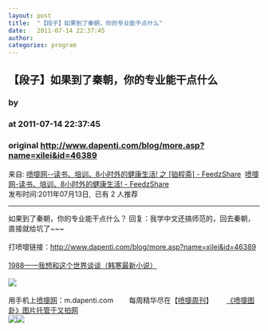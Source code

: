 ```yaml
---
layout: post
title:  "【段子】如果到了秦朝，你的专业能干点什么"
date:   2011-07-14 22:37:45
author: 
categories: program
---
```


## 【段子】如果到了秦朝，你的专业能干点什么
### by 
### at 2011-07-14 22:37:45
### original <http://www.dapenti.com/blog/more.asp?name=xilei&id=46389>

<p>来自: <a href="http://www.feedzshare.com/b/2459/2">喷嚏网--读书、培训、8小时外的健康生活! 之 [铂程斋] - FeedzShare</a>  <a href="http://www.feedzshare.com/b/4344/2">喷嚏网-读书、培训、8小时外的健康生活! - FeedzShare</a>  
<br>发布时间:2011年07月13日,  已有 2 人推荐 </p>
<hr><div>如果到了秦朝，你的专业能干点什么？ 回复：我学中文还搞师范的，回去秦朝，直接就给坑了~~~<br><br>打喷嚏链接：<a href="http://www.dapenti.com/blog/more.asp?name=xilei&amp;id=46389">http://www.dapenti.com/blog/more.asp?name=xilei&amp;id=46389</a>
<br><br><a href="http://union.dangdang.com/transfer/transfer.aspx?from=P-267767&amp;backurl=http://product.dangdang.com/product.aspx?product_id=20930988">1988——我想和这个世界谈谈（韩寒最新小说）</a><br><br><a href="http://www.vancl.com/WebSource/WebSource.aspx?source=dapenti&amp;url=http://www.vancl.com/"><img src="http://union.vancl.com/adpic.aspx?w=560&amp;h=80" border="0"></a>
<br><br>用手机上<a href="http://www.dapenti.com">喷嚏网</a>：m.dapenti.com        每周精华尽在【<a href="http://www.dapenti.com/blog/blog.asp?subjectid=126&amp;name=dapenti">喷嚏周刊</a>】       <a href="http://v.yupoo.com/?utm_source=dapenti&amp;utm_medium=lianjie&amp;utm_campaign=dptrss" title="又拍图片管家">《喷嚏图卦》图片托管于又拍网</a></div><img src="http://img.tongji.linezing.com/1017243/tongji.gif"><img src="http://img.tongji.linezing.com/855372/tongji.gif">